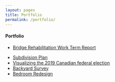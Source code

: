 ```yaml
---
layout: pages
title: Portfolio
permalink: /portfolio/
---
```


#### Portfolio

<!--- 2022 --->
<ul class="body">
  <li><a href="/portfolio/wkrpt/">Bridge Rehabilitation Work Term Report</a></li>
</ul>

<!--- 2021 --->
<ul class="body">
  <li><a href="/portfolio/sbdvsn/">Subdivision Plan</a></li>
  <li><a href="/portfolio/2019cdnfe/">Visualizing the 2019 Canadian federal election</a></li>
<!---   <li><a href="/portfolio/cnsbc21/">Analysis and Video Deliverables for 2021 CNSBC</a></li>
</ul>

2020
<ul class="body"> --->
  <li><a href="/portfolio/bkyrds/">Backyard Survey</a></li>
<!---   <li><a href="/portfolio/tss/">Total Stress Spreadsheet</a></li> --->
  <li><a href="/portfolio/bdrmrd/">Bedroom Redesign</a></li>
</ul>
